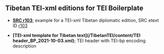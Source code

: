 ## Tibetan TEI-xml editions for TEI Boilerplate


* **[SRC r103](/TibetanTEI/content/r103_BP_2021-10-03.xml)**; example for a TEI-xml Tibetan diplomatic edition, SRC etext ID [r103](https://sakyaresearch.org/etexts/103/)

* **[TEI-xml template for Tibetan text](/TibetanTEI/content/TEI header_BP_2021-10-03.xml)**; TEI header with TEI-bp encoding description

